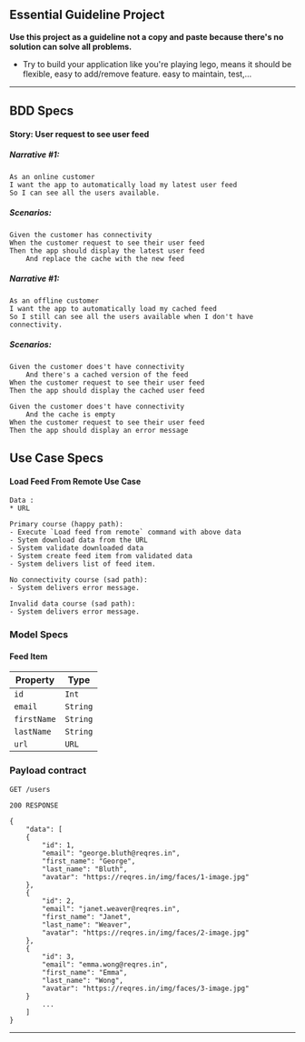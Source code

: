 ## Essential Guideline Project

**Use this project as a guideline not a copy and paste because there's no solution can solve all problems.**
* Try to build your application like you're playing lego, means it should be flexible, easy to add/remove feature. easy to maintain, test,...

---------------------------------------------

## BDD Specs

#### Story: User request to see user feed

##### Narrative #1:
```
As an online customer
I want the app to automatically load my latest user feed
So I can see all the users available.
```

##### Scenarios:
```
Given the customer has connectivity
When the customer request to see their user feed
Then the app should display the latest user feed
    And replace the cache with the new feed
```


##### Narrative #1:
```
As an offline customer
I want the app to automatically load my cached feed
So I still can see all the users available when I don't have connectivity.
```

##### Scenarios:

```
Given the customer does't have connectivity
    And there's a cached version of the feed
When the customer request to see their user feed
Then the app should display the cached user feed
```

```
Given the customer does't have connectivity
    And the cache is empty
When the customer request to see their user feed
Then the app should display an error message
```

## Use Case Specs

#### Load Feed From Remote Use Case

```
Data :
* URL

Primary course (happy path):
- Execute `Load feed from remote` command with above data
- Sytem download data from the URL
- System validate downloaded data
- System create feed item from validated data
- System delivers list of feed item.

No connectivity course (sad path):
- System delivers error message.

Invalid data course (sad path):
- System delivers error message.
```

### Model Specs
#### Feed Item

| Property      | Type                     |
|---------------|---------------------|
| `id`               | `Int`                    |
| `email`         | `String`              |
| `firstName` | `String`              |
| `lastName`   | `String`              |
| `url`             | `URL`                    |

### Payload contract
```
GET /users

200 RESPONSE

{
    "data": [
    {
        "id": 1,
        "email": "george.bluth@reqres.in",
        "first_name": "George",
        "last_name": "Bluth",
        "avatar": "https://reqres.in/img/faces/1-image.jpg"
    },
    {
        "id": 2,
        "email": "janet.weaver@reqres.in",
        "first_name": "Janet",
        "last_name": "Weaver",
        "avatar": "https://reqres.in/img/faces/2-image.jpg"
    },
    {
        "id": 3,
        "email": "emma.wong@reqres.in",
        "first_name": "Emma",
        "last_name": "Wong",
        "avatar": "https://reqres.in/img/faces/3-image.jpg"
    }
        ...
    ]
}
```

---
